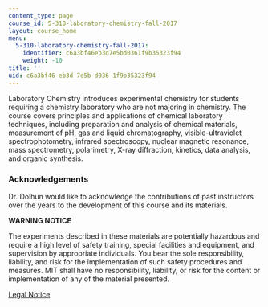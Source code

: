 ```yaml
---
content_type: page
course_id: 5-310-laboratory-chemistry-fall-2017
layout: course_home
menu:
  5-310-laboratory-chemistry-fall-2017:
    identifier: c6a3bf46eb3d7e5bd0361f9b35323f94
    weight: -10
title: ''
uid: c6a3bf46-eb3d-7e5b-d036-1f9b35323f94
---
```

Laboratory Chemistry introduces experimental chemistry for students requiring a chemistry laboratory who are not majoring in chemistry. The course covers principles and applications of chemical laboratory techniques, including preparation and analysis of chemical materials, measurement of pH, gas and liquid chromatography, visible-ultraviolet spectrophotometry, infrared spectroscopy, nuclear magnetic resonance, mass spectrometry, polarimetry, X-ray diffraction, kinetics, data analysis, and organic synthesis.

### Acknowledgements

Dr. Dolhun would like to acknowledge the contributions of past instructors over the years to the development of this course and its materials.

**WARNING NOTICE**

The experiments described in these materials are potentially hazardous and require a high level of safety training, special facilities and equipment, and supervision by appropriate individuals. You bear the sole responsibility, liability, and risk for the implementation of such safety procedures and measures. MIT shall have no responsibility, liability, or risk for the content or implementation of any of the material presented.  
  
[Legal Notice](/terms/)
